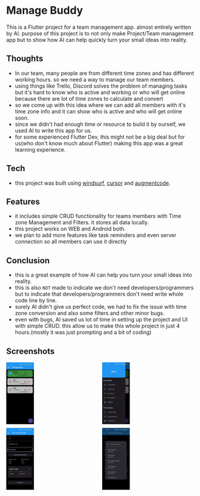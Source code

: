 # Manage Buddy

This is a Flutter project for a team management app. almost entirely written by AI. purpose of this project is to not only make Project/Team management app but to show how AI can help quickly turn your small ideas into reality.


## Thoughts 
- In our team, many people are from different time zones and has different working hours. so we need a way to manage our team members.
- using things like Trello, Discord solves the problem of managing tasks but it's hard to know who is active and working or who will get online because there are lot of time zones to calculate and convert
- so we come up with this idea where we can add all members with it's time zone info and it can show who is active and who will get online soon.
- since we didn't had enough time or resource to build it by ourself, we used AI to write this app for us.
- for some experienced Flutter Dev, this might not be a big deal but for us(who don't know much about Flutter) making this app was a great learning experience.

## Tech
- this project was built using [windsurf](https://codeium.com/windsurf), [cursor](https://www.cursor.com/) and [augmentcode](https://www.augmentcode.com/).

## Features
- it includes simple CRUD functionality for teams members with Time zone Management and Filters. it stores all data locally.
- this project works on WEB and Android both.
- we plan to add more features like task reminders and even server connection so all members can use it directly

## Conclusion
- this is a great example of how AI can help you turn your small ideas into reality.
- this is also `NOT` made to indicate we don't need developers/programmers but to indicate that developers/programmers don't need write whole code line by line.
- surely AI didn't give us perfect code, we had to fix the issue with time zone conversion and also some filters and other minor bugs.
- even with bugs, AI saved us lot of time in setting up the project and UI with simple CRUD. this allow us to make this whole project in just 4 hours.(mostly it was just prompting and a bit of coding)

## Screenshots

<div style="display: grid; grid-template-columns: repeat(2, minmax(150px, 1fr)); gap: 10px;">
  <img src="ScreenShots/1.jpg" alt="Laravel Gigapay cover" style="width: 30%; height: auto;">
  <img src="ScreenShots/2.jpg" alt="Laravel Gigapay cover" style="width: 30%; height: auto;">
  <img src="ScreenShots/3.jpg" alt="Laravel Gigapay cover" style="width: 30%; height: auto;">
  <img src="ScreenShots/4.jpg" alt="Laravel Gigapay cover" style="width: 30%; height: auto;">
</div>

